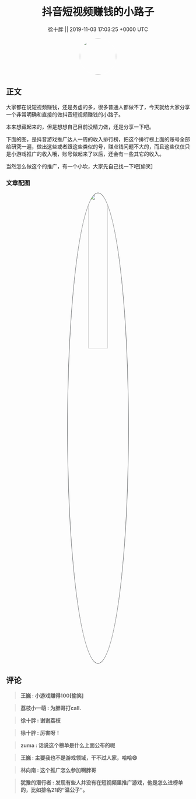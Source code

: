 <h1 align="center">抖音短视频赚钱的小路子</h1>




<p align="center">
    <a>徐十胖 || 2019-11-03 17:03:25 &#43;0000 UTC</a>
</p>

<div align="center">
    <img src="https://images.zsxq.com/FmmqFExzfdspkpT-r6FGpLM-sS2M?e=1590940799&amp;token=kIxbL07-8jAj8w1n4s9zv64FuZZNEATmlU_Vm6zD:wEDb5exa10FzNiMvT7OiPpGC7PI=" width="100" height="100" style="border:1px solid;border-radius:50%; color:#ffffff"/>
</div>




## 正文

<div>
大家都在说短视频赚钱，还是务虚的多，很多普通人都做不了，今天就给大家分享一个非常明确和直接的做抖音短视频赚钱的小路子。

本来想藏起来的，但是想想自己目前没精力做，还是分享一下吧。

下面的图，是抖音游戏推广达人一周的收入排行榜，把这个排行榜上面的账号全部给研究一遍，做出这些或者跟这些类似的号，赚点钱问题不大的，而且这些仅仅只是小游戏推广的收入哦，账号做起来了以后，还会有一些其它的收入。

当然怎么做这个的推广，有一个小坎，大家先自己找一下吧[偷笑]
</div>

### 文章配图

<div class="image" align="center">

<img src="https://images.zsxq.com/FupXBxNSWZy80c4n3g6LxoGzqH1g?e=1590940799&amp;token=kIxbL07-8jAj8w1n4s9zv64FuZZNEATmlU_Vm6zD:aqkGqCPWl_bvIbROubTPJRnaZ84=" width="33%" height="33%" style="border:1px solid;border-radius:50%; color:#3c3f41"/>

</div>


## 评论

<div align="left">
<div>

<blockquote >
<span> <strong>王巍 : 小游戏赚得100[偷笑] </strong></span>
</blockquote>

<blockquote >
<span> <strong>荔枝小一萌 : 为胖哥打call. </strong></span>
</blockquote>

<blockquote >
<span> <strong>徐十胖 : 谢谢荔枝 </strong></span>
</blockquote>

<blockquote >
<span> <strong>徐十胖 : 厉害呀！ </strong></span>
</blockquote>

<blockquote >
<span> <strong>zuma : 话说这个榜单是什么上面公布的呢 </strong></span>
</blockquote>

<blockquote >
<span> <strong>王巍 : 主要我也不是游戏领域，干不过人家，哈哈😄 </strong></span>
</blockquote>

<blockquote >
<span> <strong>林向南 : 这个推广怎么参加啊胖哥 </strong></span>
</blockquote>

<blockquote >
<span> <strong>犹豫的潜行者 : 发现有些人并没有在短视频里推广游戏，他是怎么进榜单的，比如排名21的“温公子”。 </strong></span>
</blockquote>

</div>
</div>